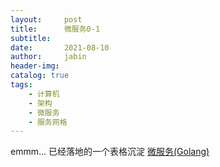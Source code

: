 ```yaml
---
layout:     post
title:      微服务0-1
subtitle:   
date:       2021-08-10
author:     jabin
header-img: 
catalog: true
tags:
    - 计算机
    - 架构
    - 微服务
    - 服务网格
---
```

emmm... 已经落地的一个表格沉淀
[微服务(Golang)](https://docs.qq.com/sheet/DRFFlbmxhQWJiUFBE?tab=BB08J2)